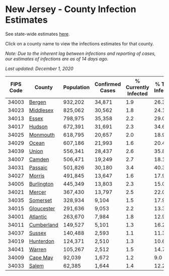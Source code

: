 # New Jersey - County Infection Estimates

See state-wide estimates [here](/infections/us-nj).

Click on a county name to view the infections estimates for that county.

*Note: Due to the inherent lag between infections and reporting of cases, our estimates of infections are as of 14 days ago.*

*Last updated: December 1, 2020*

|   FIPS Code |                   County |   Population |   Confirmed Cases |   % Currently Infected |   % Total Infected |
|-------------|--------------------------|--------------|-------------------|------------------------|--------------------|
|       34003 |         [Bergen](bergen) |      932,202 |            34,871 |                    1.9 |               26.3 |
|       34023 |   [Middlesex](middlesex) |      825,062 |            30,562 |                    1.8 |               24.1 |
|       34013 |           [Essex](essex) |      798,975 |            35,358 |                    2.2 |               29.0 |
|       34017 |         [Hudson](hudson) |      672,391 |            31,691 |                    2.3 |               34.6 |
|       34025 |     [Monmouth](monmouth) |      618,795 |            20,657 |                    2.0 |               18.9 |
|       34029 |           [Ocean](ocean) |      607,186 |            21,993 |                    1.6 |               20.4 |
|       34039 |           [Union](union) |      556,341 |            28,437 |                    2.6 |               35.8 |
|       34007 |         [Camden](camden) |      506,471 |            19,249 |                    2.7 |               18.1 |
|       34031 |       [Passaic](passaic) |      501,826 |            30,180 |                    3.4 |               40.3 |
|       34027 |         [Morris](morris) |      491,845 |            13,647 |                    1.6 |               17.9 |
|       34005 | [Burlington](burlington) |      445,349 |            13,803 |                    2.3 |               15.0 |
|       34021 |         [Mercer](mercer) |      367,430 |            13,797 |                    2.5 |               22.0 |
|       34035 |     [Somerset](somerset) |      328,934 |             9,104 |                    1.5 |               17.9 |
|       34015 | [Gloucester](gloucester) |      291,636 |             9,053 |                    2.2 |               13.3 |
|       34001 |     [Atlantic](atlantic) |      263,670 |             7,984 |                    1.8 |               12.9 |
|       34011 | [Cumberland](cumberland) |      149,527 |             5,101 |                    1.3 |               16.2 |
|       34037 |         [Sussex](sussex) |      140,488 |             2,593 |                    1.1 |               11.3 |
|       34019 |   [Hunterdon](hunterdon) |      124,371 |             2,510 |                    1.3 |               10.6 |
|       34041 |         [Warren](warren) |      105,267 |             2,512 |                    1.5 |               14.7 |
|       34009 |     [Cape May](cape-may) |       92,039 |             1,672 |                    1.2 |                9.0 |
|       34033 |           [Salem](salem) |       62,385 |             1,644 |                    1.4 |               12.2 |